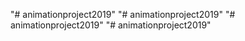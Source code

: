 "# animationproject2019" 
"# animationproject2019" 
"# animationproject2019" 
"# animationproject2019" 
